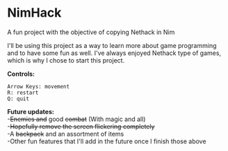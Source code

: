 # NimHack
A fun project with the objective of copying Nethack in Nim

I'll be using this project as a way to learn more about game programming and to have some fun as well. I've always enjoyed Nethack type of games, which is why I chose to start this project.

**Controls:**  
```
Arrow Keys: movement
R: restart  
Q: quit  
 ```
**Future updates:**  
-~~Enemies and~~ good ~~combat~~ (With magic and all)  
-~~Hopefully remove the screen flickering completely~~  
-A ~~backpack~~ and an assortment of items  
-Other fun features that I'll add in the future once I finish those above  
